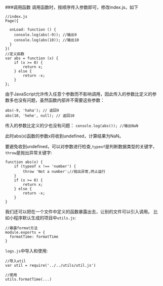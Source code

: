 ###调用函数
调用函数时，按顺序传入参数即可，修改index.js，如下
```
//index.js
Page({

  onLoad: function () {
    console.log(abs(-9)); //输出9
    console.log(abs(10)); //输出10
  }
})
//定义函数
var abs = function (x) {
    if (x >= 0) {
        return x;
    } else {
        return -x;
    }
};
```

由于JavaScript允许传入任意个参数而不影响调用，因此传入的参数比定义的参数多也没有问题，虽然函数内部并不需要这些参数：
```
abs(-9, 'haha'); // 返回9
abs(10, 'hehe', null); // 返回10
```
传入的参数比定义的少也没有问题：
```console.log(abs()); //输出NaN```

此时abs(x)函数的参数x将收到undefined，计算结果为NaN。

要避免收到undefined，可以对参数进行检查,`typeof`是判断数据类型的关键字，`throw`是抛出异常关键字:
```
function abs(x) {
    if (typeof x !== 'number') {
        throw 'Not a number';//抛出异常,终止运行
    }
    if (x >= 0) {
        return x;
    } else {
        return -x;
    }
}
```

我们还可以把在一个文件中定义的函数暴露出去，让别的文件可以引入调用。
比如小程序默认生成的项目中`utils.js`:
```
//暴露format方法
module.exports = {
  formatTime: formatTime
}
```
`logs.js`中导入和使用:
```
//导入util
var util = require('../../utils/util.js')

//使用
utils.formatTime(...)
```